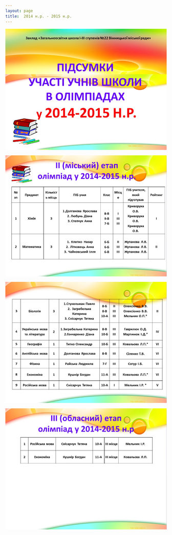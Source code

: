 ```yaml
---
layout: page
title:  2014 н.р. - 2015 н.р.
---
```

![](/assets/tiger-1429533852.jpg)

![](/assets/tiger-1431960894.jpg)

![](/assets/tiger-1431960927.jpg)  

![](/assets/tiger-1429533911.jpg)